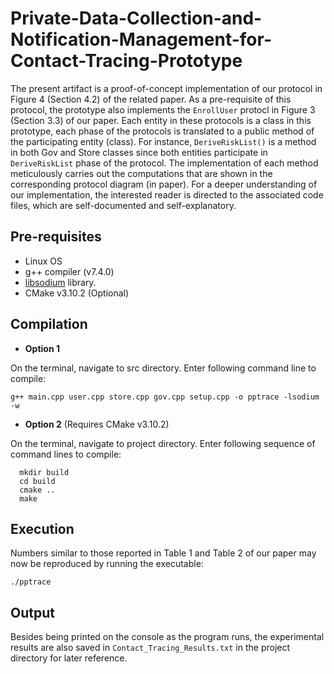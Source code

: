 # Private-Data-Collection-and-Notification-Management-for-Contact-Tracing-Prototype

The present artifact is a proof-of-concept implementation of our protocol in Figure 4 (Section 4.2) of the related paper. As a pre-requisite of this protocol, the prototype also implements the `EnrollUser` protocl in Figure 3 (Section 3.3) of our paper. Each entity in these protocols is a class in this prototype, each phase of the protocols is translated to a public method of the participating entity (class). For instance, `DeriveRiskList()` is a method in both Gov and Store classes since both entities participate in `DeriveRiskList` phase of the protocol. The implementation of each method meticulously carries out the computations that are shown in the corresponding protocol diagram (in paper). For a deeper understanding of our implementation, the interested reader is directed to the associated code files, which are self-documented and self-explanatory.  

## Pre-requisites 
- Linux OS 
- g++ compiler (v7.4.0)
- [libsodium](https://libsodium.gitbook.io/doc/installation) library.
- CMake v3.10.2 (Optional)

## Compilation 
- **Option 1**

On the terminal, navigate to src directory. Enter following command line to compile: 
```
g++ main.cpp user.cpp store.cpp gov.cpp setup.cpp -o pptrace -lsodium -w
```
- **Option 2** (Requires CMake v3.10.2)

On the terminal, navigate to project directory. Enter following sequence of command lines to compile:
```
  mkdir build
  cd build
  cmake ..
  make
```

## Execution 
Numbers similar to those reported in Table 1 and Table 2 of our paper may now be reproduced by running the executable: 
```
./pptrace
```

## Output
Besides being printed on the console as the program runs, the experimental results are also saved in `Contact_Tracing_Results.txt` in the project directory for later reference.


